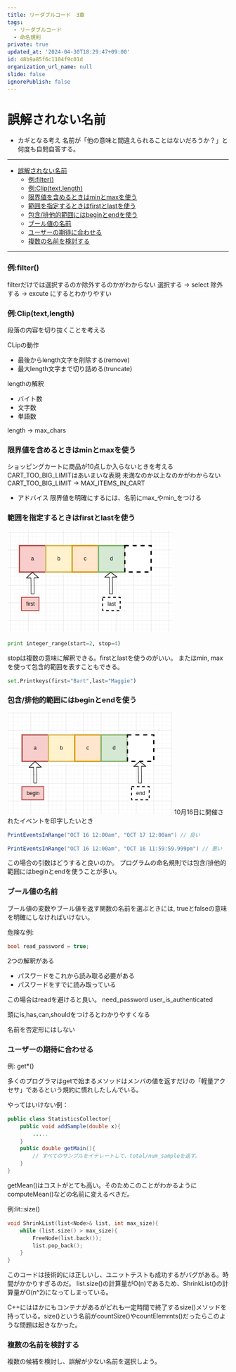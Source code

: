 ```yaml
---
title: リーダブルコード　3章
tags:
  - リーダブルコード
  - 命名規則
private: true
updated_at: '2024-04-30T18:29:47+09:00'
id: 48b9a85f6c1104f9c01d
organization_url_name: null
slide: false
ignorePublish: false
---
```

# 誤解されない名前

* カギとなる考え
名前が「他の意味と間違えられることはないだろうか？」と何度も自問自答する。

----------------------------

- [誤解されない名前](#誤解されない名前)
    - [例:filter()](#例filter)
    - [例:Clip(text,length)](#例cliptextlength)
    - [限界値を含めるときはminとmaxを使う](#限界値を含めるときはminとmaxを使う)
    - [範囲を指定するときはfirstとlastを使う](#範囲を指定するときはfirstとlastを使う)
    - [包含/排他的範囲にはbeginとendを使う](#包含排他的範囲にはbeginとendを使う)
    - [ブール値の名前](#ブール値の名前)
    - [ユーザーの期待に合わせる](#ユーザーの期待に合わせる)
    - [複数の名前を検討する](#複数の名前を検討する)
_________________________

### 例:filter()

filterだけでは選択するのか除外するのかがわからない
選択する -> select
除外する -> excute
にするとわかりやすい

### 例:Clip(text,length)

段落の内容を切り抜くことを考える

CLipの動作
- 最後からlength文字を削除する(remove)
- 最大length文字まで切り詰める(truncate)
  
lengthの解釈
- バイト数
- 文字数
- 単語数

length -> max_chars

### 限界値を含めるときはminとmaxを使う

ショッピングカートに商品が10点しか入らないときを考える
CART_TOO_BIG_LIMITはあいまいな表現
未満なのか以上なのかがわからない
CART_TOO_BIG_LIMIT  ->  MAX_ITEMS_IN_CART

* アドバイス
  限界値を明確にするには、名前にmax_やmin_をつける

### 範囲を指定するときはfirstとlastを使う
![alt text](image/image.png)
```python
print integer_range(start=2, stop=4)
```
stopは複数の意味に解釈できる。firstとlastを使うのがいい。
またはmin, maxを使って包含的範囲を表すこともできる。

```python
set.Printkeys(first="Bart",last="Maggie")
```

### 包含/排他的範囲にはbeginとendを使う
![alt text](image/image-1.png)
10月16日に開催されたイベントを印字したいとき
```java
PrintEventsInRange("OCT 16 12:00am", "OCT 17 12:00am") // 良い
```
```java
PrintEventsInRange("OCT 16 12:00am", "OCT 16 11:59:59.999pm") // 悪い
```
この場合の引数はどうすると良いのか。
プログラムの命名規則では包含/排他的範囲にはbeginとendを使うことが多い。

### ブール値の名前

ブール値の変数やブール値を返す関数の名前を選ぶときには, trueとfalseの意味を明確にしなければいけない。

危険な例:
```c
bool read_password = true;
```
2つの解釈がある
* パスワードをこれから読み取る必要がある
* パスワードをすでに読み取っている

この場合はreadを避けると良い。
need_password
user_is_authenticated

頭にis,has,can,shouldをつけるとわかりやすくなる

名前を否定形にはしない

### ユーザーの期待に合わせる

例: get*()

多くのプログラマはgetで始まるメソッドはメンバの値を返すだけの「軽量アクセサ」であるという規約に慣れしたしんでいる。

やってはいけない例：
```java
public class StatisticsCollector{
    public void addSample(double x){
        .....
    }
    public double getMain(){
        // すべてのサンプルをイテレートして、total/num_sampleを返す。
    }
}
```
getMean()はコストがとても高い。そのためこのことがわかるようにcomputeMean()などの名前に変えるべきだ。

例:lit::size()

```c++
void ShrinkList(list<Node>& list, int max_size){
    while (list.size() > max_size){
        FreeNode(list.back());
        list.pop_back();
    }
}
```
このコードは技術的には正しいし、ユニットテストも成功するがバグがある。時間がかかりすぎるのだ。
list.size()の計算量がO(n)であるため、ShrinkList()の計算量がO(n^2)になってしまっている。

C++にはほかにもコンテナがあるがどれも一定時間で終了するsize()メソッドを持っている。size()という名前がcountSize()やcountElemrnts()だったらこのような問題は起きなかった。

### 複数の名前を検討する

複数の候補を検討し、誤解が少ない名前を選択しよう。
